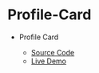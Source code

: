 # Profile-Card

<ul>
    <li>Profile Card</li>
    <ul>
        <li><a href="https://github.com/pratikmtele/Profile-Card">Source Code</a></li>
        <li><a href="https://pratikmtele.github.io/Profile-Card/">Live Demo</a></li>
    </ul>
<ul>
